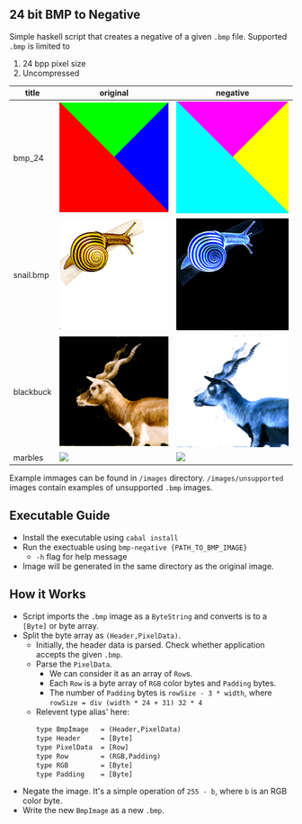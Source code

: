 ## 24 bit BMP to Negative

Simple haskell script that creates a negative of a given `.bmp` file. Supported `.bmp` is limited to

1. 24 bpp pixel size
2. Uncompressed

|title|original|negative|
|-|-|-|
|bmp_24|![](images/bmp_24.bmP)|![](images/negative_bmp_24.bmP)|
|snail.bmp|![](images/snail.bmp)|![](images/negative_snail.bmp)|
|blackbuck|![](images/blackbuck.bmp)|![](images/negative_blackbuck.bmp)|
|marbles|![](images/MARBLES.BMP)|![](images/negative_MARBLES.BMP)|

Example immages can be found in `/images` directory. `/images/unsupported` images contain examples of unsupported `.bmp` images.

## Executable Guide
* Install the executable using
  ```cabal install```
* Run the exectuable using
  ```bmp-negative {PATH_TO_BMP_IMAGE}```
  * `-h` flag for help message
* Image will be generated in the same directory as the original image.

## How it Works
* Script imports the `.bmp` image as a `ByteString` and converts is to a `[Byte]` or byte array.
* Split the byte array as `(Header,PixelData)`. 
  * Initially, the header data is parsed. Check whether application accepts the given `.bmp`.
  * Parse the `PixelData`.
    * We can consider it as an array of `Row`s.
    * Each `Row` is a byte array of `RGB` color bytes and `Padding` bytes.
    * The number of `Padding` bytes is `rowSize - 3 * width`, where `rowSize = div (width * 24 + 31) 32 * 4`
  * Relevent type alias' here:
    ```
    type BmpImage   = (Header,PixelData)
    type Header     = [Byte]
    type PixelData  = [Row]
    type Row        = (RGB,Padding)
    type RGB        = [Byte]
    type Padding    = [Byte]
    ```
* Negate the image. It's a simple operation of `255 - b`, where `b` is an RGB color byte.
* Write the new `BmpImage` as a new `.bmp`.